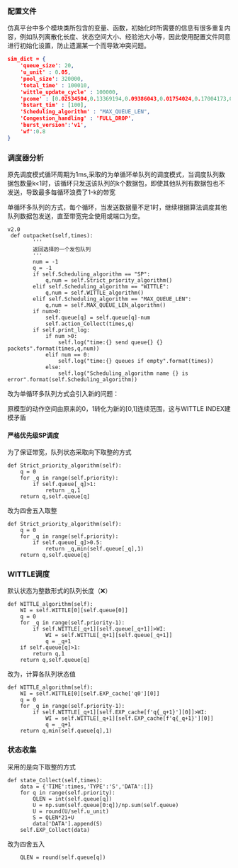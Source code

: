 ### 配置文件

仿真平台中多个模块类所包含的变量、函数，初始化时所需要的信息有很多重复内容，例如队列离散化长度、状态空间大小、经验池大小等，因此使用配置文件同意进行初始化设置，防止遗漏某一个而导致冲突问题。

```json
sim_dict = {
    'queue_size': 20,
    'u_unit' : 0.05,
    'pool_size': 320000,
    'total_time' : 100010,
    'wittle_update_cycle' : 100000,
    'pcome' : [0.02534504,0.13369194,0.09386043,0.01754024,0.17004173,0.2459021,0.03012342,0.0451653 ],
    'bstart_tim' : [100],
    'Scheduling_algorithm' : "MAX_QUEUE_LEN",
    'Congestion_handling' : 'FULL_DROP',
    'burst_version':'v1',
    'wf':0.8
}

```

### 调度器分析

原先调度模式循环周期为1ms,采取的为单循环单队列的调度模式，当调度队列数据包数量k<1时，该循环只发送该队列的k个数据包，即使其他队列有数据包也不发送，导致最多每循环浪费了1-k的带宽

单循环多队列的方式，每个循环，当发送数据量不足1时，继续根据算法调度其他队列数据包发送，直至带宽完全使用或端口为空。

```
v2.0
 def outpacket(self,times):
        '''
        返回选择的一个发包队列
        '''
        num = -1
        q = -1
        if self.Scheduling_algorithm == "SP":
            q,num = self.Strict_priority_algorithm()
        elif self.Scheduling_algorithm == "WITTLE":
            q,num = self.WITTLE_algorithm()
        elif self.Scheduling_algorithm == "MAX_QUEUE_LEN":
            q,num = self.MAX_QUEUE_LEN_algorithm()
        if num>0:
            self.queue[q] = self.queue[q]-num
            self.action_Collect(times,q)
        if self.print_log:
            if num >0:
                self.log("time:{} send queue{} {} packets".format(times,q,num))
            elif num == 0:
                self.log("time:{} queues if empty".format(times))
            else:
                self.log("Scheduling_algorithm name {} is error".format(self.Scheduling_algorithm))
```

改为单循环多队列方式会引入新的问题：

原模型的动作空间由原来的0，1转化为新的[0,1]连续范围，这与WITTLE INDEX建模矛盾

#### 严格优先级SP调度

为了保证带宽，队列状态采取向下取整的方式

```
def Strict_priority_algorithm(self):
    q = 0
    for _q in range(self.priority):
        if self.queue[_q]>1:
            return _q,1
    return q,self.queue[q]
```

改为四舍五入取整

```
def Strict_priority_algorithm(self):
    q = 0
    for _q in range(self.priority):
        if self.queue[_q]>0.5:
            return _q,min(self.queue[_q],1)
    return q,self.queue[q]
```

### WITTLE调度

默认状态为整数形式的队列长度（❌）

```
def WITTLE_algorithm(self):
    WI = self.WITTLE[0][self.queue[0]]
    q = 0
    for _q in range(self.priority-1):
        if self.WITTLE[_q+1][self.queue[_q+1]]>WI:
            WI = self.WITTLE[_q+1][self.queue[_q+1]]
            q = _q+1
    if self.queue[q]>1:
        return q,1
    return q,self.queue[q]
```

改为，计算各队列状态值

```
def WITTLE_algorithm(self):
    WI = self.WITTLE[0][self.EXP_cache['q0'][0]]
    q = 0
    for _q in range(self.priority-1):
        if self.WITTLE[_q+1][self.EXP_cache[f'q{_q+1}'][0]]>WI:
            WI = self.WITTLE[_q+1][self.EXP_cache[f'q{_q+1}'][0]]
            q = _q+1
    return q,min(self.queue[q],1)
```



### 状态收集

采用的是向下取整的方式

```
def state_Collect(self,times):
    data = {'TIME':times,'TYPE':'S','DATA':[]}
    for q in range(self.priority):
        QLEN = int(self.queue[q])
        U = np.sum(self.queue[0:q])/np.sum(self.queue)
        U = round(U/self.u_unit)
        S = QLEN*21+U
        data['DATA'].append(S)
    self.EXP_Collect(data)
```

改为四舍五入

```
    QLEN = round(self.queue[q])	
```

